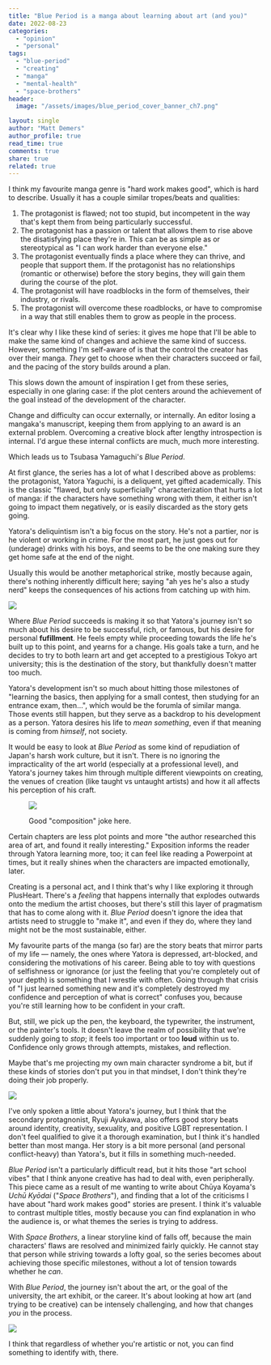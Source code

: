 ```yaml
---
title: "Blue Period is a manga about learning about art (and you)"
date: 2022-08-23
categories: 
  - "opinion"
  - "personal"
tags: 
  - "blue-period"
  - "creating"
  - "manga"
  - "mental-health"
  - "space-brothers"
header:
  image: "/assets/images/blue_period_cover_banner_ch7.png"

layout: single
author: "Matt Demers"
author_profile: true
read_time: true
comments: true
share: true
related: true
---
```


I think my favourite manga genre is "hard work makes good", which is hard to describe. Usually it has a couple similar tropes/beats and qualities:

1. The protagonist is flawed; not too stupid, but incompetent in the way that's kept them from being particularly successful.
2. The protagonist has a passion or talent that allows them to rise above the disatisfying place they're in. This can be as simple as or stereotypical as "I can work harder than everyone else."
3. The protagonist eventually finds a place where they can thrive, and people that support them. If the protagonist has no relationships (romantic or otherwise) before the story begins, they will gain them during the course of the plot.
4. The protagonist will have roadblocks in the form of themselves, their industry, or rivals.
5. The protagonist will overcome these roadblocks, or have to compromise in a way that still enables them to grow as people in the process.

It's clear why I like these kind of series: it gives me hope that I'll be able to make the same kind of changes and achieve the same kind of success. However, something I'm self-aware of is that the control the creator has over their manga. _They_ get to choose when their characters succeed or fail, and the pacing of the story builds around a plan.

This slows down the amount of inspiration I get from these series, especially in one glaring case: if the plot centers around the achievement of the goal instead of the development of the character.

Change and difficulty can occur externally, or internally. An editor losing a mangaka's manuscript, keeping them from applying to an award is an external problem. Overcoming a creative block after lengthy introspection is internal. I'd argue these internal conflicts are much, much more interesting.

Which leads us to Tsubasa Yamaguchi's _Blue Period_.

At first glance, the series has a lot of what I described above as problems: the protagonist, Yatora Yaguchi, is a deliquent, yet gifted academically. This is the classic "flawed, but only superficially" characterization that hurts a lot of manga: if the characters have something wrong with them, it either isn't going to impact them negatively, or is easily discarded as the story gets going.

Yatora's deliquintism isn't a big focus on the story. He's not a partier, nor is he violent or working in crime. For the most part, he just goes out for (underage) drinks with his boys, and seems to be the one making sure they get home safe at the end of the night.

Usually this would be another metaphorical strike, mostly because again, there's nothing inherently difficult here; saying "ah yes he's also a study nerd" keeps the consequences of his actions from catching up with him.

![](/assets/images/blue_period_superficiality.png)

Where _Blue Period_ succeeds is making it so that Yatora's journey isn't so much about his desire to be successful, rich, or famous, but his desire for personal **fufillment**. He feels empty while proceeding towards the life he's built up to this point, and yearns for a change. His goals take a turn, and he decides to try to both learn art and get accepted to a prestigious Tokyo art university; this is the destination of the story, but thankfully doesn't matter too much.

Yatora's development isn't so much about hitting those milestones of "learning the basics, then applying for a small contest, then studying for an entrance exam, then...", which would be the forumla of similar manga. Those events still happen, but they serve as a backdrop to his development as a person. Yatora desires his life to _mean something_, even if that meaning is coming from _himself_, not society.

It would be easy to look at _Blue Period_ as some kind of repudiation of Japan's harsh work culture, but it isn't. There is no ignoring the impracticality of the art world (especially at a professional level), and Yatora's journey takes him through multiple different viewpoints on creating, the venues of creation (like taught vs untaught artists) and how it all affects his perception of his craft.

<figure>

![](/assets/images/blue_period_composition.png)

<figcaption>

Good "composition" joke here.

</figcaption>

</figure>

Certain chapters are less plot points and more "the author researched this area of art, and found it really interesting." Exposition informs the reader through Yatora learning more, too; it can feel like reading a Powerpoint at times, but it really shines when the characters are impacted emotionally, later.

Creating is a personal act, and I think that's why I like exploring it through PlusHeart. There's a _feeling_ that happens internally that explodes outwards onto the medium the artist chooses, but there's still this layer of pragmatism that has to come along with it. _Blue Period_ doesn't ignore the idea that artists need to struggle to "make it", and even if they do, where they land might not be the most sustainable, either.

My favourite parts of the manga (so far) are the story beats that mirror parts of my life — namely, the ones where Yatora is depressed, art-blocked, and considering the motivations of his career. Being able to toy with questions of selfishness or ignorance (or just the feeling that you're completely out of your depth) is something that I wrestle with often. Going through that crisis of "I just learned something new and it's completely destroyed my confidence and perception of what is correct" confuses you, because you're still learning how to be confident in your craft.

But, still, we pick up the pen, the keyboard, the typewriter, the instrument, or the painter's tools. It doesn't leave the realm of possibility that we're suddenly going to _stop_; it feels too important or too **loud** within us to. Confidence only grows through attempts, mistakes, and reflection.

Maybe that's me projecting my own main character syndrome a bit, but if these kinds of stories don't put you in that mindset, I don't think they're doing their job properly.

![](/assets/images/blue_period_Ryuji_Ayukawa-1024x728.png)

I've only spoken a little about Yatora's journey, but I think that the secondary protagnonist, Ryuji Ayukawa, also offers good story beats around identity, creativity, sexuality, and positive LGBT representation. I don't feel qualified to give it a thorough examination, but I think it's handled better than most manga. Her story is a bit more personal (and personal conflict-heavy) than Yatora's, but it fills in something much-needed.

_Blue Period_ isn't a particularly difficult read, but it hits those "art school vibes" that I think anyone creative has had to deal with, even peripherally. This piece came as a result of me wanting to write about Chūya Koyama's _Uchū Kyōdai_ ("_Space Brothers_"), and finding that a lot of the criticisms I have about "hard work makes good" stories are present. I think it's valuable to contrast multiple titles, mostly because you can find explanation in who the audience is, or what themes the series is trying to address.

With _Space Brothers_, a linear storyline kind of falls off, because the main characters' flaws are resolved and minimized fairly quickly. He cannot stay that person while striving towards a lofty goal, so the series becomes about achieving those specific milestones, without a lot of tension towards whether he _can_.

With _Blue Period_, the journey isn't about the art, or the goal of the university, the art exhibit, or the career. It's about looking at how art (and trying to be creative) can be intensely challenging, and how that changes _you_ in the process.

![](/assets/images/blue_period_art_inaccessibility-874x1024.png)

I think that regardless of whether you're artistic or not, you can find something to identify with, there.
